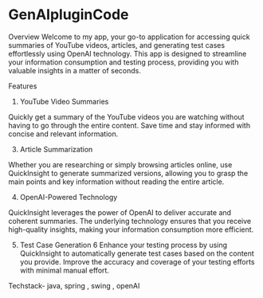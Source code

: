 # GenAIpluginCode

Overview
Welcome to my app, your go-to application for accessing quick summaries of YouTube videos, articles, and generating test cases effortlessly using OpenAI technology. This app is designed to streamline your information consumption and testing process, providing you with valuable insights in a matter of seconds.

Features
1. YouTube Video Summaries
   
Quickly get a summary of the YouTube videos you are watching without having to go through the entire content. Save time and stay informed with concise and relevant information.

3. Article Summarization

Whether you are researching or simply browsing articles online, use QuickInsight to generate summarized versions, allowing you to grasp the main points and key information without reading the entire article.

4. OpenAI-Powered Technology
 
QuickInsight leverages the power of OpenAI to deliver accurate and coherent summaries. The underlying technology ensures that you receive high-quality insights, making your information consumption more efficient.

5. Test Case Generation
6 
Enhance your testing process by using QuickInsight to automatically generate test cases based on the content you provide. Improve the accuracy and coverage of your testing efforts with minimal manual effort.

Techstack- java, spring , swing , openAI
